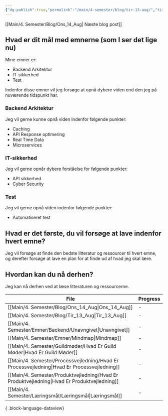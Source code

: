 ```yaml
---
{"dg-publish":true,"permalink":"/main/4-semester/blog/tir-13-aug/","title":"Tir d. 13. Aug","created":"2024-08-14T10:30:01.835+02:00"}
---
```


[[Main/4. Semester/Blog/Ons_14_Aug\| Næste blog post]]

## Hvad er dit mål med emnerne (som I ser det lige nu)

Mine emner er:

- Backend Arkitektur
- IT-sikkerhed
- Test

Indenfor disse emner vil jeg forsøge at opnå dybere viden
end den jeg på nuværende tidspunkt har.

### Backend Arkitektur

Jeg vil gerne kunne opnå viden indenfor følgende punkter:

- Caching
- API Response optimering
- Real Time Data
- Microservices

### IT-sikkerhed

Jeg vil gerne opnår dybere forståelse for følgende punkter:

- API sikkerhed
- Cyber Security

### Test

Jeg vil gerne opnå viden indenfor følgende punkter:

- Automatiseret test

## Hvad er det første, du vil forsøge at lave indenfor hvert emne?

Jeg vil forsøge at finde den bedste litteratur og ressourcer
til hvert emne, og derefter forsøge at lave en plan for at
finde ud af hvad jeg skal lære.

## Hvordan kan du nå derhen?

Jeg kan nå derhen ved at læse litteraturen og ressourcerne.

| File                                                                                           | Progress |
| ---------------------------------------------------------------------------------------------- | -------- |
| [[Main/4. Semester/Blog/Ons_14_Aug\|Ons_14_Aug]]                                            | \-       |
| [[Main/4. Semester/Blog/Tir_13_Aug\|Tir_13_Aug]]                                            | \-       |
| [[Main/4. Semester/Emner/Backend/Unavngivet\|Unavngivet]]                                   | \-       |
| [[Main/4. Semester/Emner/Mindmap\|Mindmap]]                                                 | \-       |
| [[Main/4. Semester/Guildmøder/Hvad Er Guild Møder\|Hvad Er Guild Møder]]                    | \-       |
| [[Main/4. Semester/Processvejledning/Hvad Er Processvejledning\|Hvad Er Processvejledning]] | \-       |
| [[Main/4. Semester/Produktvejledning/Hvad Er Produktvejledning\|Hvad Er Produktvejledning]] | \-       |
| [[Main/4. Semester/Læringsmål/Læringsmål\|Læringsmål]]                                      | \-       |

{ .block-language-dataview}
